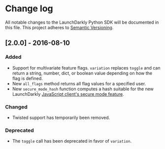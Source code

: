 # Change log

All notable changes to the LaunchDarkly Python SDK will be documented in this file. This project adheres to [Semantic Versioning](http://semver.org).

## [2.0.0] - 2016-08-10
### Added
- Support for multivariate feature flags. `variation` replaces `toggle` and can return a string, number, dict, or boolean value depending on how the flag is defined.
- New `all_flags` method returns all flag values for a specified user.
- New `secure_mode_hash` function computes a hash suitable for the new LaunchDarkly [JavaScript client's secure mode feature](https://github.com/launchdarkly/js-client#secure-mode).

### Changed
- Twisted support has temporarily been removed.

### Deprecated
- The `toggle` call has been deprecated in favor of `variation`.